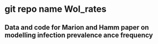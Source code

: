 # git repo name Wol_rates
## Data and code for Marion and Hamm paper on modelling infection prevalence ance frequency

